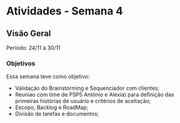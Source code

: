 # Atividades - Semana 4

## Visão Geral

Período: 24/11 à 30/11

### Objetivos
Essa semana teve como objetivo:

- Validação do Brainstorming e Sequenciador com clientes;
- Reuniao com time de PSP5 Antônio e Alexia) para definição das primeiras histórias de usuário e critérios de aceitação;
- Escopo, Backlog e RoadMap;
- Divisão de tarefas e documentos;